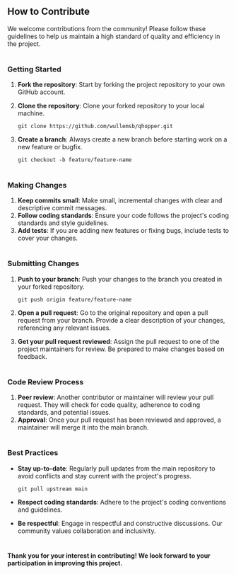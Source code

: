 ## How to Contribute

We welcome contributions from the community! Please follow these guidelines to help us maintain a high standard of quality and efficiency in the project.
#

### Getting Started

1.  **Fork the repository**: Start by forking the project repository to your own GitHub account.
2.  **Clone the repository**: Clone your forked repository to your local machine.
    
    ```
    git clone https://github.com/wullemsb/qhopper.git
    ```
    
4.  **Create a branch**: Always create a new branch before starting work on a new feature or bugfix.
    
    ```
    git checkout -b feature/feature-name
    ```
#

### Making Changes

1.  **Keep commits small**: Make small, incremental changes with clear and descriptive commit messages.
2.  **Follow coding standards**: Ensure your code follows the project's coding standards and style guidelines.
3.  **Add tests**: If you are adding new features or fixing bugs, include tests to cover your changes.
#

### Submitting Changes

1.  **Push to your branch**: Push your changes to the branch you created in your forked repository.
  
    ```
    git push origin feature/feature-name
    ```
    
3.  **Open a pull request**: Go to the original repository and open a pull request from your branch. Provide a clear description of your changes, referencing any relevant issues.
4.  **Get your pull request reviewed**: Assign the pull request to one of the project maintainers for review. Be prepared to make changes based on feedback.
#

### Code Review Process

1.  **Peer review**: Another contributor or maintainer will review your pull request. They will check for code quality, adherence to coding standards, and potential issues.
2.  **Approval**: Once your pull request has been reviewed and approved, a maintainer will merge it into the main branch.
#

### Best Practices

-   **Stay up-to-date**: Regularly pull updates from the main repository to avoid conflicts and stay current with the project's progress.
    
    ```
    git pull upstream main
    ```
    
-   **Respect coding standards**: Adhere to the project's coding conventions and guidelines.
-   **Be respectful**: Engage in respectful and constructive discussions. Our community values collaboration and inclusivity.
#

**Thank you for your interest in contributing! We look forward to your participation in improving this project.**
